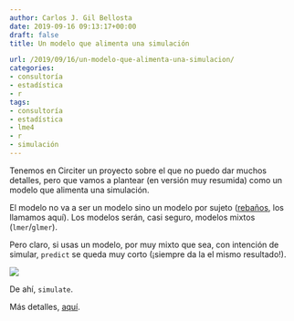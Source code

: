 ```yaml
---
author: Carlos J. Gil Bellosta
date: 2019-09-16 09:13:17+00:00
draft: false
title: Un modelo que alimenta una simulación

url: /2019/09/16/un-modelo-que-alimenta-una-simulacion/
categories:
- consultoría
- estadística
- r
tags:
- consultoría
- estadística
- lme4
- r
- simulación
---
```


Tenemos en Circiter un proyecto sobre el que no puedo dar muchos detalles, pero que vamos a plantear (en versión muy resumida) como un modelo que alimenta una simulación.

El modelo no va a ser un modelo sino un modelo por sujeto ([rebaños](https://www.datanalytics.com/2014/08/15/mascotas-y-rebanos/), los llamamos aquí). Los modelos serán, casi seguro, modelos mixtos (`lmer`/`glmer`).

Pero claro, si usas un modelo, por muy mixto que sea, con intención de simular, `predict` se queda muy corto (¡siempre da la el mismo resultado!).

![](/wp-uploads/2019/09/dilbert.jpg)

De ahí, `simulate`.

Más detalles, [aquí](https://gist.github.com/tmalsburg/df66e6c2ab494fad83ee).